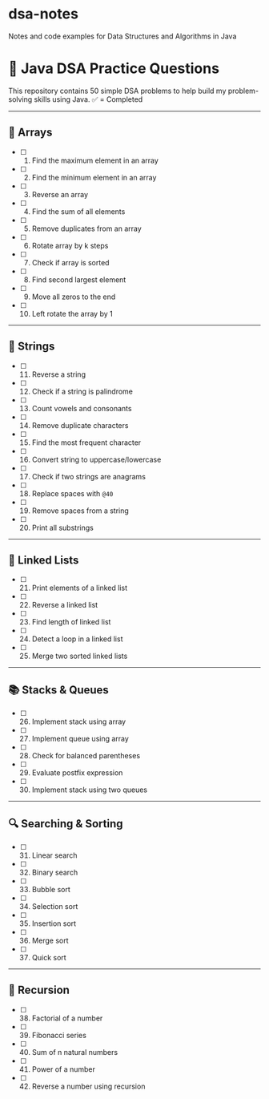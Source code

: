 # dsa-notes
Notes and code examples for Data Structures and Algorithms in Java

# 📘 Java DSA Practice Questions

This repository contains 50 simple DSA problems to help build my problem-solving skills using Java. ✅ = Completed

---

## 🧮 Arrays
- [ ] 1. Find the maximum element in an array
- [ ] 2. Find the minimum element in an array
- [ ] 3. Reverse an array
- [ ] 4. Find the sum of all elements
- [ ] 5. Remove duplicates from an array
- [ ] 6. Rotate array by k steps
- [ ] 7. Check if array is sorted
- [ ] 8. Find second largest element
- [ ] 9. Move all zeros to the end
- [ ] 10. Left rotate the array by 1

---

## 📄 Strings
- [ ] 11. Reverse a string
- [ ] 12. Check if a string is palindrome
- [ ] 13. Count vowels and consonants
- [ ] 14. Remove duplicate characters
- [ ] 15. Find the most frequent character
- [ ] 16. Convert string to uppercase/lowercase
- [ ] 17. Check if two strings are anagrams
- [ ] 18. Replace spaces with `@40`
- [ ] 19. Remove spaces from a string
- [ ] 20. Print all substrings

---

## 🔗 Linked Lists
- [ ] 21. Print elements of a linked list
- [ ] 22. Reverse a linked list
- [ ] 23. Find length of linked list
- [ ] 24. Detect a loop in a linked list
- [ ] 25. Merge two sorted linked lists

---

## 📚 Stacks & Queues
- [ ] 26. Implement stack using array
- [ ] 27. Implement queue using array
- [ ] 28. Check for balanced parentheses
- [ ] 29. Evaluate postfix expression
- [ ] 30. Implement stack using two queues

---

## 🔍 Searching & Sorting
- [ ] 31. Linear search
- [ ] 32. Binary search
- [ ] 33. Bubble sort
- [ ] 34. Selection sort
- [ ] 35. Insertion sort
- [ ] 36. Merge sort
- [ ] 37. Quick sort

---

## 🔄 Recursion
- [ ] 38. Factorial of a number
- [ ] 39. Fibonacci series
- [ ] 40. Sum of n natural numbers
- [ ] 41. Power of a number
- [ ] 42. Reverse a number using recursion
